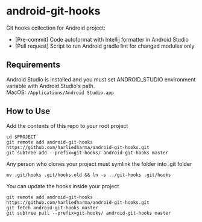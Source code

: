 # android-git-hooks
Git hooks collection for Android project:
- [Pre-commit] Code autoformat with Intellij formatter in Android Studio
- [Pull request] Script to run Android gradle lint for changed modules only

Requirements
------------
Android Studio is installed and you must set ANDROID_STUDIO environment variable with Android Studio's path.  
MacOS: `/Applications/Android Studio.app`  

How to Use
----------
Add the contents of this repo to your root project
```shell
cd $PROJECT`
git remote add android-git-hooks https://github.com/harliedharma/android-git-hooks.git
git subtree add --prefix=git-hooks/ android-git-hooks master
```

Any person who clones your project must symlink the folder into .git folder
```shell
mv .git/hooks .git/hooks.old && ln -s ../git-hooks .git/hooks
```

You can update the hooks inside your project
```shell
git remote add android-git-hooks https://github.com/harliedharma/android-git-hooks.git
git fetch android-git-hooks master
git subtree pull --prefix=git-hooks/ android-git-hooks master
```

